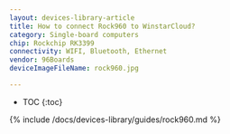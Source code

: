 ```yaml
---
layout: devices-library-article
title: How to connect Rock960 to WinstarCloud?
category: Single-board computers
chip: Rockchip RK3399
connectivity: WIFI, Bluetooth, Ethernet
vendor: 96Boards
deviceImageFileName: rock960.jpg

---
```



* TOC
{:toc}

{% include /docs/devices-library/guides/rock960.md %}